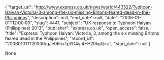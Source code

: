 {
  "target_url": "http://www.express.co.uk/news/world/443522/Typhoon-Haiyan-Victoria-3-among-the-six-missing-Britons-feared-dead-in-the-Philippines", 
  "description": null, 
  "end_date": null, 
  "date": "2006-01-01T12:00:00", 
  "slug": 4441, 
  "subject": "UK response to Typhoon Haiyan (Philippines) 2013", 
  "publisher": "express.co.uk", 
  "open_access": false, 
  "title": "Express: Typhoon Haiyan: Victoria, 3, among the six missing Britons feared dead in the Philippines", 
  "record_id": "20060101T120000/qJe06h+TpYC4yl4+H20kgQ==", 
  "start_date": null
}

None